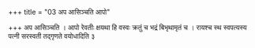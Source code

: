 +++
title = "03 अप आसिञ्चति आपो"

+++
अप आसिञ्चति । आपो रेवतीः क्षयथा हि वस्वः क्रतुं च भद्रं बिभृथामृतं च । रायश्च स्थ स्वपत्यस्य पत्नी सरस्वती तद्गृणते वयोधादिति ३